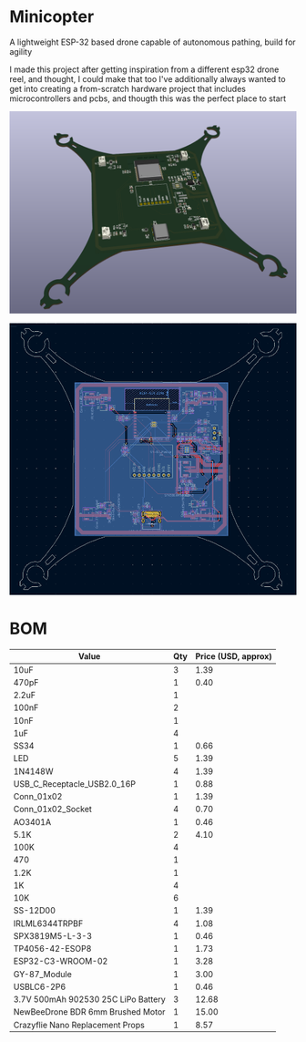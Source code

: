 # Minicopter

A lightweight ESP-32 based drone capable of autonomous pathing, build for agility

I made this project after getting inspiration from a different esp32 drone reel, and thought, I could make that too
I've additionally always wanted to get into creating a from-scratch hardware project that includes microcontrollers and pcbs, and thougth this was the perfect place to start

![alt text](assets/3dpcb.png)

![alt text](assets/pcb.png)

# BOM

| Value                               | Qty | Price (USD, approx) |
|-------------------------------------|-----|-------------|
| 10uF                                | 3   | 1.39        |
| 470pF                               | 1   | 0.40        |
| 2.2uF                               | 1   |             |
| 100nF                               | 2   |             |
| 10nF                                | 1   |             |
| 1uF                                 | 4   |             |
| SS34                                | 1   | 0.66        |
| LED                                 | 5   | 1.39        |
| 1N4148W                             | 4   | 1.39        |
| USB_C_Receptacle_USB2.0_16P         | 1   | 0.88        |
| Conn_01x02                          | 1   | 1.39        |
| Conn_01x02_Socket                   | 4   | 0.70        |
| AO3401A                             | 1   | 0.46        |
| 5.1K                                | 2   | 4.10        |
| 100K                                | 4   |             |
| 470                                 | 1   |             |
| 1.2K                                | 1   |             |
| 1K                                  | 4   |             |
| 10K                                 | 6   |             |
| SS-12D00                            | 1   | 1.39        |
| IRLML6344TRPBF                      | 4   | 1.08        |
| SPX3819M5-L-3-3                     | 1   | 0.46        |
| TP4056-42-ESOP8                     | 1   | 1.73        |
| ESP32-C3-WROOM-02                   | 1   | 3.28        |
| GY-87_Module                        | 1   | 3.00        |
| USBLC6-2P6                          | 1   | 0.46        |
| 3.7V 500mAh 902530 25C LiPo Battery | 3   | 12.68       |
| NewBeeDrone BDR 6mm Brushed Motor   | 1   | 15.00       |
| Crazyflie Nano Replacement Props    | 1   | 8.57        |